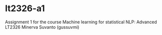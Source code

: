 # lt2326-a1
Assignment 1 for the course Machine learning for statistical NLP: Advanced LT2326
Minerva Suvanto (gussuvmi)
